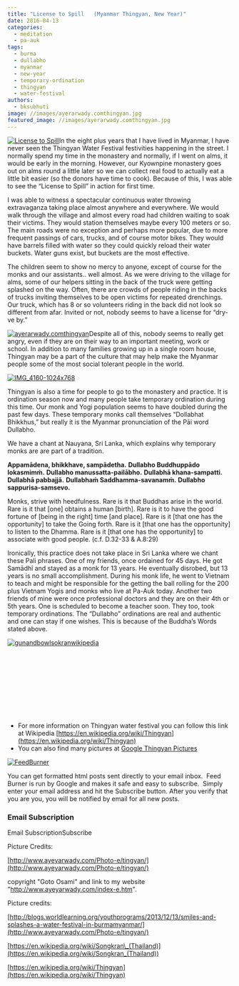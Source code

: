```yaml
---
title: "License to Spill   (Myanmar Thingyan, New Year)"
date: 2016-04-13
categories: 
  - meditation
  - pa-auk
tags: 
  - burma
  - dullabho
  - myanmar
  - new-year
  - temporary-ordination
  - thingyan
  - water-festival
authors: 
  - bksubhuti
image: //images/ayerarwady.comthingyan.jpg
featured_image: //images/ayerarwady.comthingyan.jpg
---
```


[![License to Spill](assets/images/ayeyarwadythingyan3.jpg)](https://subhuti.withmetta.net/wp-content/uploads/2016/04/ayeyarwadythingyan3.jpg)In the eight plus years that I have lived in Myanmar, I have never seen the Thingyan Water Festival festivities happening in the street. I normally spend my time in the monastery and normally, if I went on alms, it would be early in the morning. However, our Kyownpine monastery goes out on alms round a little later so we can collect real food to actually eat a little bit easier (so the donors have time to cook). Because of this, I was able to see the “License to Spill” in action for first time.

I was able to witness a spectacular continuous water throwing extravaganza taking place almost anywhere and everywhere. We would walk through the village and almost every road had children waiting to soak their victims. They would station themselves maybe every 100 meters or so. The main roads were no exception and perhaps more popular, due to more frequent passings of cars, trucks, and of course motor bikes. They would have barrels filled with water so they could quickly reload their water buckets. Water guns exist, but buckets are the most effective.

The children seem to show no mercy to anyone, except of course for the monks and our assistants.. well almost. As we were driving to the village for alms, some of our helpers sitting in the back of the truck were getting splashed on the way. Often, there are crowds of people riding in the backs of trucks inviting themselves to be open victims for repeated drenchings. Our truck, which has 8 or so volunteers riding in the back did not look so different from afar. Invited or not, nobody seems to have a license for “dry-ve by.”

[![ayerarwady.comthingyan](assets/images/ayerarwady.comthingyan.jpg)](https://subhuti.withmetta.net/wp-content/uploads/2016/04/ayerarwady.comthingyan.jpg)Despite all of this, nobody seems to really get angry, even if they are on their way to an important meeting, work or school. In addition to many families growing up in a single room house, Thingyan may be a part of the culture that may help make the Myanmar people some of the most social tolerant people in the world.

[![IMG_4160-1024x768](assets/images/IMG_4160-1024x768-e1460554675778.jpg)](https://subhuti.withmetta.net/wp-content/uploads/2016/04/IMG_4160-1024x768-e1460554675778.jpg)

Thingyan is also a time for people to go to the monastery and practice. It is ordination season now and many people take temporary ordination during this time. Our monk and Yogi population seems to have doubled during the past few days. These temporary monks call themselves “Dollabhat Bhikkhus,” but really it is the Myanmar pronunciation of the Pāi word Dullabho.

We have a chant at Nauyana, Sri Lanka, which explains why temporary monks are are part of a tradition.

**Appamādena, bhikkhave, sampādetha.** **Dullabho Buddhuppādo lokasmimṁ.** **Dullabho manussatta-pailābho.** **Dullabhā khana-sampatti.** **Dullabhā pabbajjā.** **Dullabhaṁ Saddhamma-savanamṁ.** **Dullabho sappurisa-samsevo.**

Monks, strive with heedfulness. Rare is it that Buddhas arise in the world. Rare is it that \[one\] obtains a human \[birth\]. Rare is it to have the good fortune of \[being in the right\] time \[and place\]. Rare is it \[that one has the opportunity\] to take the Going forth. Rare is it \[that one has the opportunity\] to listen to the Dhamma. Rare is it \[that one has the opportunity\] to associate with good people. (c.f. D.32-33 & A.8:29)

Ironically, this practice does not take place in Sri Lanka where we chant these Pali phrases. One of my friends, once ordained for 45 days. He got Samādhī and stayed as a monk for 13 years. He eventually disrobed, but 13 years is no small accomplishment. During his monk life, he went to Vietnam to teach and might be responsible for the getting the ball rolling for the 200 plus Vietnam Yogis and monks who live at Pa-Auk today. Another two friends of mine were once professional doctors and they are on their 4th or 5th years. One is scheduled to become a teacher soon. They too, took temporary ordinations. The “Dullabho” ordinations are real and authentic and one can stay if one wishes. This is because of the Buddha’s Words stated above.

[![gunandbowlsokranwikipedia](assets/images/gunandbowlsokranwikipedia.jpg)](https://subhuti.withmetta.net/wp-content/uploads/2016/04/gunandbowlsokranwikipedia.jpg)

 

 

 

 

 

- For more information on Thingyan water festival you can follow this link at Wikipedia [https://en.wikipedia.org/wiki/Thingyan](https://en.wikipedia.org/wiki/Thingyan)
- You can also find many pictures at [Google Thingyan Pictures](https://www.google.com/search?q=thingyan&newwindow=1&safe=active&client=opera&hs=edH&source=lnms&tbm=isch&sa=X&ved=0ahUKEwiMudD1jYvMAhVCk5QKHU63BTwQ_AUICCgC&biw=1366&bih=620)

[![FeedBurner](assets/images/FeedBurner.png)](https://subhuti.withmetta.net/wp-content/uploads/2015/08/FeedBurner.png)

You can get formatted html posts sent directly to your email inbox.  Feed Burner is run by Google and makes it safe and easy to subscribe.  Simply enter your email address and hit the Subscribe button. After you verify that you are you, you will be notified by email for all new posts.

### Email Subscription

Email SubscriptionSubscribe

Picture Credits:

[http://www.ayeyarwady.com/Photo-e/tingyan/](http://www.ayeyarwady.com/Photo-e/tingyan/)

copyright "Goto Osami" and link to my website "http://www.ayeyarwady.com/index-e.htm".

Picture credits:

[http://blogs.worldlearning.org/youthprograms/2013/12/13/smiles-and-splashes-a-water-festival-in-burmamyanmar/](http://www.ayeyarwady.com/Photo-e/tingyan/)

[https://en.wikipedia.org/wiki/Songkran\_(Thailand)](https://en.wikipedia.org/wiki/Songkran_(Thailand))

[https://en.wikipedia.org/wiki/Thingyan](https://en.wikipedia.org/wiki/Thingyan)